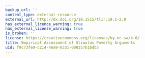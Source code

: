 ```yaml
---
backup_url: ''
content_type: external-resource
external_url: http://dx.doi.org/10.1515/tlir.19.1-2.9
has_external_licence_warning: true
has_external_license_warning: true
is_broken: ''
license: https://creativecommons.org/licenses/by-nc-sa/4.0/
title: Empirical Assessment of Stimulus Poverty Arguments
uid: f9c73fe0-c214-46a9-8331-000357b1bdb3
---
```


